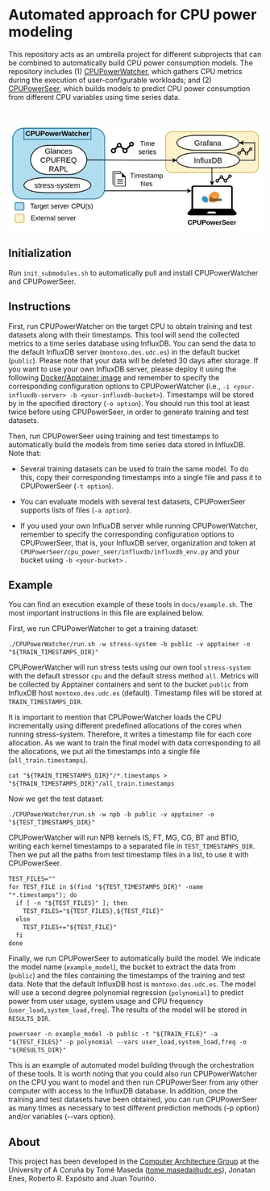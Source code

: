 # Automated approach for CPU power modeling

This repository acts as an umbrella project for different subprojects that can be combined to automatically build CPU power consumption models. The repository includes (1) [CPUPowerWatcher](https://github.com/TomeMD/CPUPowerWatcher), which gathers CPU metrics during the execution of user-configurable workloads; and (2) [CPUPowerSeer](https://github.com/TomeMD/CPUPowerSeer), which builds models to predict CPU power consumption from different CPU variables using time series data.

<br><p align="center"><img src="./docs/model_automation.jpg"/></p>

## Initialization

Run `init_submodules.sh` to automatically pull and install CPUPowerWatcher and CPUPowerSeer.

## Instructions

First, run CPUPowerWatcher on the target CPU to obtain training and test datasets along with their timestamps. This tool will send the collected metrics to a time series database using InfluxDB. You can send the data to the default InfluxDB server (`montoxo.des.udc.es`) in the default bucket (`public`). Please note that your data will be deleted 30 days after storage. If you want to use your own InfluxDB server, please deploy it using the following [Docker/Apptainer image](https://github.com/TomeMD/CPUCollector/tree/master/influxdb) and remember to specify the corresponding configuration options to CPUPowerWatcher (i.e., `-i <your-influxdb-server> -b <your-influxdb-bucket>`). Timestamps will be stored by in the specified directory (`-o option`). You should run this tool at least twice before using CPUPowerSeer, in order to generate training and test datasets.

Then, run CPUPowerSeer using training and test timestamps to automatically build the models from time series data stored in InfluxDB. Note that:

- Several training datasets can be used to train the same model. To do this, copy their corresponding timestamps into a single file and pass it to CPUPowerSeer (`-t option`).

- You can evaluate models with several test datasets, CPUPowerSeer supports lists of files (`-a option`).
- If you used your own InfluxDB server while running CPUPowerWatcher, remember to specify the corresponding configuration options to CPUPowerSeer, that is, your InfluxDB server, organization and token at `CPUPowerSeer/cpu_power_seer/influxdb/influxdb_env.py` and your bucket using `-b <your-bucket>` .

## Example

You can find an execution example of these tools in `docs/example.sh`. The most important instructions in this file are explained below.

First, we run CPUPowerWatcher to get a training dataset:

```shell
./CPUPowerWatcher/run.sh -w stress-system -b public -v apptainer -o "${TRAIN_TIMESTAMPS_DIR}"
```

CPUPowerWatcher will run stress tests using our own tool `stress-system` with the default stressor `cpu` and the default stress method  `all`. Metrics will be collected by Apptainer containers and sent to the bucket `public` from InfluxDB host `montoxo.des.udc.es` (default). Timestamp files will be stored at `TRAIN_TIMESTAMPS_DIR`. 

It is important to mention that CPUPowerWatcher loads the CPU incrementally using different predefined allocations of the cores when running stress-system. Therefore, it writes a timestamp file for each core allocation. As we want to train the final model with data corresponding to all the allocations, we put all the timestamps into a single file (`all_train.timestamps`).

```shell
cat "${TRAIN_TIMESTAMPS_DIR}"/*.timestamps > "${TRAIN_TIMESTAMPS_DIR}"/all_train.timestamps
```

Now we get the test dataset:

```shell
./CPUPowerWatcher/run.sh -w npb -b public -v apptainer -o "${TEST_TIMESTAMPS_DIR}"
```

CPUPowerWatcher will run NPB kernels IS, FT, MG, CG, BT and BTIO, writing each kernel timestamps to a separated file in `TEST_TIMESTAMPS_DIR`. Then we put all the paths from test timestamp files in a list, to use it with CPUPowerSeer.

```shell
TEST_FILES=""
for TEST_FILE in $(find "${TEST_TIMESTAMPS_DIR}" -name "*.timestamps"); do
  if [ -n "${TEST_FILES}" ]; then
    TEST_FILES="${TEST_FILES},${TEST_FILE}"
  else
    TEST_FILES+="${TEST_FILE}"
  fi
done
```

Finally, we run CPUPowerSeer to automatically build the model. We indicate the model name (`example_model`), the bucket to extract the data from (`public`) and the files containing the timestamps of the training and test data. Note that the default InfluxDB host is `montoxo.des.udc.es`. The model will use a second degree polynomial regression (`polynomial`) to predict power from user usage, system usage and CPU frequency (`user_load,system_load,freq`). The results of the model will be stored in `RESULTS_DIR`.

```shell 
powerseer -n example_model -b public -t "${TRAIN_FILE}" -a "${TEST_FILES}" -p polynomial --vars user_load,system_load,freq -o "${RESULTS_DIR}"
```

This is an example of automated model building through the orchestration of these tools. It is worth noting that you could also run CPUPowerWatcher on the CPU you want to model and then run CPUPowerSeer from any other computer with access to the InfluxDB database. In addition, once the training and test datasets have been obtained, you can run CPUPowerSeer as many times as necessary to test different prediction methods (-p option) and/or variables (--vars option).

## About

This project has been developed in the [Computer Architecture Group](https://gac.udc.es/?page_id=770&lang=en) at the University of A Coruña by Tomé Maseda ([tome.maseda@udc.es](mailto:tome.maseda@udc.es)), Jonatan Enes, Roberto R. Expósito and Juan Touriño.